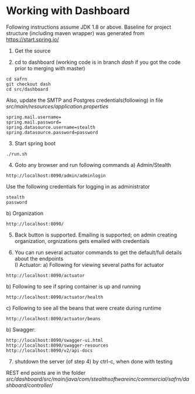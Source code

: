 # Working with Dashboard
Following instructions assume JDK 1.8 or above. Baseline for project structure (including maven wrapper) was generated from https://start.spring.io/

1.  Get the source

2. cd to dashboard (working code is in branch _dash_ if you got the code prior to merging with master)
```
cd safrn
git checkout dash
cd src/dashboard
```
Also, update the SMTP and Postgres credentials(following) in file _src/main/resources/application.properties_
```
spring.mail.username= 
spring.mail.password= 
spring.datasource.username=stealth
spring.datasource.password=password
```
3. Start spring boot
```
./run.sh
```
4. Goto any browser and run following commands
a) Admin/Stealth  
```
http://localhost:8090/admin/adminlogin
```
Use the following credentials for logging in as administrator
```
stealth
password
```
b) Organization
```
http://localhost:8090/
```
5. Back button is supported. Emailing is supported; on admin creating organization, orgnizations gets emailed with credentials 

6. You can run several actuator commands to get the default/full details about the endpoints  
I) Actuator:
a) Following for viewing several paths for actuator
```
http://localhost:8090/actuator
```
b) Following to see if spring container is up and running
```
http://localhost:8090/actuator/health
```
c) Following to see all the beans that were create during runtime
```
http://localhost:8090/actuator/beans
```

b) Swagger:
```
http://localhost:8090/swagger-ui.html
http://localhost:8090/swagger-resources
http://localhost:8090/v2/api-docs

```
7. shutdown the server (of step 4) by ctrl-c, when done with testing

REST end points are in the folder _src/dashboard/src/main/java/com/stealthsoftwareinc/commercial/safrn/dashboard/controller/_

 
